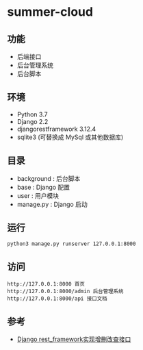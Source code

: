 # summer-cloud

## 功能

- 后端接口
- 后台管理系统
- 后台脚本

## 环境

- Python 3.7
- Django 2.2
- djangorestframework 3.12.4
- sqlite3 (可替换成 MySql 或其他数据库)

## 目录

- background : 后台脚本
- base : Django 配置
- user : 用户模块
- manage.py : Django 启动

## 运行

```
python3 manage.py runserver 127.0.0.1:8000
```

## 访问

```
http://127.0.0.1:8000 首页
http://127.0.0.1:8000/admin 后台管理系统
http://127.0.0.1:8000/api 接口文档
```

## 参考

- [Django rest_framework实现增删改查接口](https://www.cnblogs.com/ghylpb/p/12115512.html)
